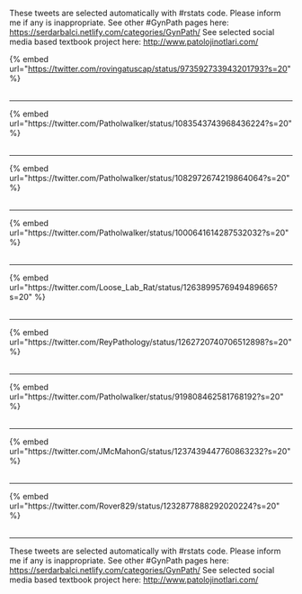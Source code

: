 

These tweets are selected automatically with #rstats code. Please inform me if any is inappropriate.
See other #GynPath pages here: https://serdarbalci.netlify.com/categories/GynPath/ 
See selected social media based textbook project here: http://www.patolojinotlari.com/

{% embed url="https://twitter.com/rovingatuscap/status/973592733943201793?s=20" %}<br>
<br>
<hr>
{% embed url="https://twitter.com/Patholwalker/status/1083543743968436224?s=20" %}<br>
<br>
<hr>
{% embed url="https://twitter.com/Patholwalker/status/1082972674219864064?s=20" %}<br>
<br>
<hr>
{% embed url="https://twitter.com/Patholwalker/status/1000641614287532032?s=20" %}<br>
<br>
<hr>
{% embed url="https://twitter.com/Loose_Lab_Rat/status/1263899576949489665?s=20" %}<br>
<br>
<hr>
{% embed url="https://twitter.com/ReyPathology/status/1262720740706512898?s=20" %}<br>
<br>
<hr>
{% embed url="https://twitter.com/Patholwalker/status/919808462581768192?s=20" %}<br>
<br>
<hr>
{% embed url="https://twitter.com/JMcMahonG/status/1237439447760863232?s=20" %}<br>
<br>
<hr>
{% embed url="https://twitter.com/Rover829/status/1232877888292020224?s=20" %}<br>
<br>
<hr>


These tweets are selected automatically with #rstats code. Please inform me if any is inappropriate.
See other #GynPath pages here: https://serdarbalci.netlify.com/categories/GynPath/ 
See selected social media based textbook project here: http://www.patolojinotlari.com/
